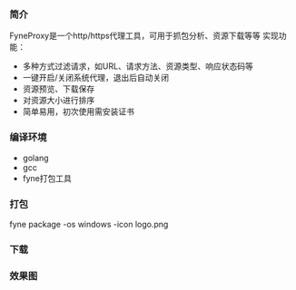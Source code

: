 ### 简介
FyneProxy是一个http/https代理工具，可用于抓包分析、资源下载等等
实现功能：
- 多种方式过滤请求，如URL、请求方法、资源类型、响应状态码等
- 一键开启/关闭系统代理，退出后自动关闭
- 资源预览、下载保存
- 对资源大小进行排序
- 简单易用，初次使用需安装证书

### 编译环境
- golang
- gcc
- fyne打包工具

### 打包
fyne package -os windows -icon logo.png

### 下载

### 效果图
